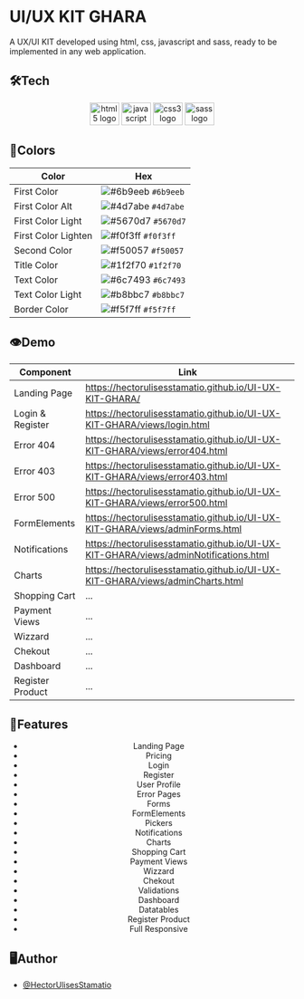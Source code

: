 
# UI/UX KIT GHARA

A UX/UI KIT developed using html, css, javascript and sass, ready to be implemented in any web application.


## 🛠Tech

<div align="center">
   <img src="https://cdn.jsdelivr.net/gh/devicons/devicon/icons/html5/html5-original.svg" height="40" width="52" alt="html5 logo"  />
  <img src="https://cdn.jsdelivr.net/gh/devicons/devicon/icons/javascript/javascript-original.svg" height="40" width="52" alt="javascript logo"  />
  <img src="https://cdn.jsdelivr.net/gh/devicons/devicon/icons/css3/css3-original.svg" height="40" width="52" alt="css3 logo"  />
   <img src="https://cdn.jsdelivr.net/gh/devicons/devicon/icons/sass/sass-original.svg" height="40" width="52" alt="sass logo"  />
</div>

## 🎨Colors
<div align="center">

| Color             | Hex                                                                |
| ----------------- | ------------------------------------------------------------------ |
| First Color |   ![#6b9eeb](https://via.placeholder.com/15/6b9eeb/6b9eeb.png) `#6b9eeb` |
| First Color Alt |   ![#4d7abe](https://via.placeholder.com/15/4d7abe/4d7abe.png) `#4d7abe` |
| First Color Light |    ![#5670d7](https://via.placeholder.com/15/5670d7/5670d7.png) `#5670d7`|
| First Color Lighten|     ![#f0f3ff](https://via.placeholder.com/15/f0f3ff/f0f3ff.png) `#f0f3ff`|
| Second Color|     ![#f50057](https://via.placeholder.com/15/f50057/f50057.png) `#f50057`|
| Title Color |     ![#1f2f70](https://via.placeholder.com/15/1f2f70/1f2f70.png) `#1f2f70`|
| Text Color  |    ![#6c7493](https://via.placeholder.com/15/6c7493/6c7493.png) `#6c7493` |
| Text Color Light|     ![#b8bbc7](https://via.placeholder.com/15/b8bbc7/b8bbc7.png) `#b8bbc7`|
| Border Color |    ![#f5f7ff](https://via.placeholder.com/15/f5f7ff/f5f7ff.png) `#f5f7ff`|

</div>

## 👁️Demo

<div align="center">
   
| Component         | Link                                                                |
| ----------------- | ------------------------------------------------------------------ |
|  Landing Page | https://hectorulisesstamatio.github.io/UI-UX-KIT-GHARA/|
 |  Login & Register | https://hectorulisesstamatio.github.io/UI-UX-KIT-GHARA/views/login.html|
 |  Error 404 | https://hectorulisesstamatio.github.io/UI-UX-KIT-GHARA/views/error404.html |
 |  Error 403 | https://hectorulisesstamatio.github.io/UI-UX-KIT-GHARA/views/error403.html |
 |  Error 500 | https://hectorulisesstamatio.github.io/UI-UX-KIT-GHARA/views/error500.html |
 |  FormElements | https://hectorulisesstamatio.github.io/UI-UX-KIT-GHARA/views/adminForms.html |
 |  Notifications | https://hectorulisesstamatio.github.io/UI-UX-KIT-GHARA/views/adminNotifications.html |
 |  Charts | https://hectorulisesstamatio.github.io/UI-UX-KIT-GHARA/views/adminCharts.html |
 |  Shopping Cart | ... |
 |  Payment Views | ... |
 |  Wizzard | ...|
 |  Chekout | ...|
 |  Dashboard |...|
 |  Register Product |...|
</div>

## 🧰Features

<div align="center">

 -  Landing Page
 -  Pricing
 -  Login
 -  Register
 -  User Profile
 -  Error Pages
 -  Forms
 -  FormElements
 -  Pickers
 -  Notifications
 -  Charts
 -  Shopping Cart
 -  Payment Views
 -  Wizzard
 -  Chekout
 -  Validations
 -  Dashboard
 -  Datatables
 -  Register Product
 -  Full Responsive
</div>


## 🖥️Author

- [@HectorUlisesStamatio](https://www.github.com/HectorUlisesStamatio)


